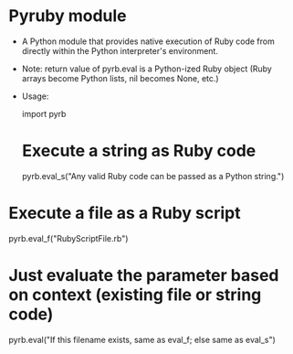 Pyruby module
=============

 * 	A Python module that provides native execution of Ruby code
  	from directly within the Python interpreter's environment.
 
 * 	Note: return value of pyrb.eval is a Python-ized Ruby object
  	(Ruby arrays become Python lists, nil becomes None, etc.)
 
 
 * Usage:
 
   import pyrb
 
   # Execute a string as Ruby code
   pyrb.eval_s("Any valid Ruby code can be passed as a Python string.")
 
  # Execute a file as a Ruby script
  pyrb.eval_f("RubyScriptFile.rb")

  # Just evaluate the parameter based on context (existing file or string code)
  pyrb.eval("If this filename exists, same as eval_f; else same as eval_s")


